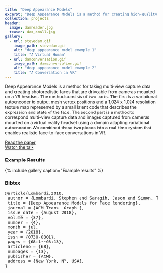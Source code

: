 ```yaml
---
title: "Deep Appearance Models"
excerpt: "Deep Appearance Models is a method for creating high-quality face models and driving them from a cameras mounted on a VR headset."
collection: projects
header: 
  image: damheader.jpg
  teaser: dam_small.jpg
gallery:
  - url: stevedam.gif
    image_path: stevedam.gif
    alt: "deep appearance model example 1"
    title: "A Virtual Human"
  - url: damconversation.gif
    image_path: damconversation.gif
    alt: "deep appearance model example 2"
    title: "A Conversation in VR"
---
```


Deep Appearance Models is a method for taking multi-view capture data and creating photorealistic faces that are driveable from cameras mounted on a VR headset. The method consists of two parts. The first is a variational autoencoder to output mesh vertex positions and a 1,024 x 1,024 resolution texture map represented by a small latent code that describes the expression and state of the face. The second part is a method to correspond multi-view capture data and images captured from cameras mounted on a virtual reality headset using a domain adapting variational autoencoder. We combined these two pieces into a real-time system that enables realistic face-to-face conversations in VR.

[Read the paper](https://research.fb.com/publications/deep-appearance-models-for-face-rendering/)  
[Watch the talk](https://www.youtube.com/watch?v=3IZ2KGH1lR0)  

### Example Results

{% include gallery caption="Example results" %}

### Bibtex
<pre>
@article{Lombardi:2018,
 author = {Lombardi, Stephen and Saragih, Jason and Simon, Tomas and Sheikh, Yaser},
 title = {Deep Appearance Models for Face Rendering},
 journal = {ACM Trans. Graph.},
 issue_date = {August 2018},
 volume = {37},
 number = {4},
 month = jul,
 year = {2018},
 issn = {0730-0301},
 pages = {68:1--68:13},
 articleno = {68},
 numpages = {13},
 publisher = {ACM},
 address = {New York, NY, USA},
} 
</pre>
